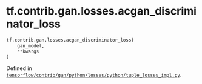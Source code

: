 <div itemscope itemtype="http://developers.google.com/ReferenceObject">
<meta itemprop="name" content="tf.contrib.gan.losses.acgan_discriminator_loss" />
</div>

# tf.contrib.gan.losses.acgan_discriminator_loss

``` python
tf.contrib.gan.losses.acgan_discriminator_loss(
    gan_model,
    **kwargs
)
```



Defined in [`tensorflow/contrib/gan/python/losses/python/tuple_losses_impl.py`](https://www.tensorflow.org/code/tensorflow/contrib/gan/python/losses/python/tuple_losses_impl.py).

